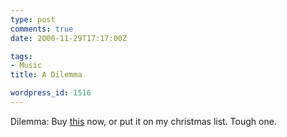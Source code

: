 ```yaml
---
type: post
comments: true
date: 2000-11-29T17:17:00Z

tags:
- Music
title: A Dilemma

wordpress_id: 1516
---
```


Dilemma: Buy [this](http://www.amazon.co.uk/exec/obidos/ASIN/B00004ZBVW/qid=975517546/sr=1-1/026-5228695-8161267) now, or put it on my christmas list. Tough one. 
